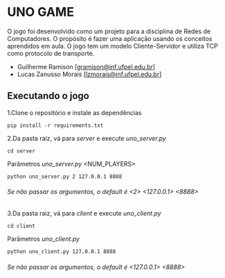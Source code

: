 # UNO GAME
O jogo foi desenvolvido como um projeto para a disciplina de Redes de Computadores.
O propósito é fazer uma aplicação usando os conceitos aprendidos em aula. O jogo tem um modelo Cliente-Servidor e utiliza TCP como protocolo de transporte.  

- Guilherme Ramison [gramison@inf.ufpel.edu.br]
- Lucas Zanusso Morais [lzmorais@inf.ufpel.edu.br]

## Executando o jogo
1.Clone o repositório e instale as dependências
````buildoutcfg
pip install -r requirements.txt
````
2.Da pasta raiz, vá para _server_ e execute _uno_server.py_
````buildoutcfg
cd server 
````
Parâmetros _uno_server.py_ <NUM_PLAYERS> <IP> <PORT>
````buildoutcfg
python uno_server.py 2 127.0.0.1 8888
````
###### Se não passar os argumentos, o _default_ é <2> <127.0.0.1> <8888>
3.Da pasta raiz, vá para _client_ e execute _uno_client.py_
````buildoutcfg
cd client
````
Parâmetros _uno_client.py_ <IP> <PORTA>
`````buildoutcfg
python uno_client.py 127.0.0.1 8888
`````
###### Se não passar os argumentos, o _default_ é <127.0.0.1> <8888>
